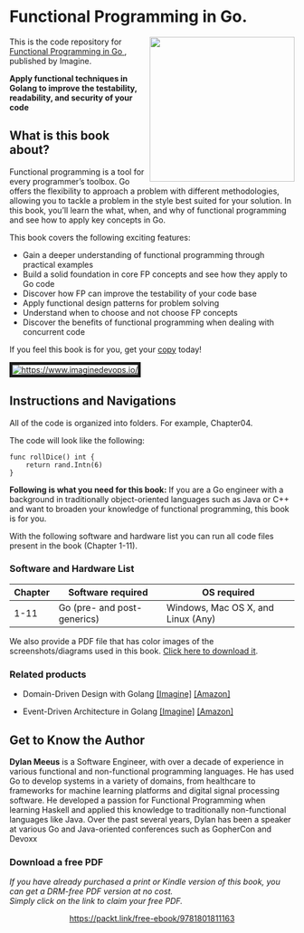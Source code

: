 # 
# Functional Programming in Go.


<a href="https://www.imaginedevops.io/product/functional-programming-in-go/9781801811163?utm_source=github&utm_medium=repository&utm_campaign="><img src="https://static.packt-cdn.com/products/9781801811163/cover/smaller" alt="" height="256px" align="right"></a>

This is the code repository for [ Functional Programming in Go ](https://www.imaginedevops.io/product/functional-programming-in-go/9781801811163?utm_source=github&utm_medium=repository&utm_campaign=), published by Imagine.

**Apply functional techniques in Golang to improve the testability, readability, and security of your code**

## What is this book about?
Functional programming is a tool for every programmer’s toolbox. Go offers the flexibility to approach a problem with different methodologies, allowing you to tackle a problem in the style best suited for your solution. In this book, you’ll learn the what, when, and why of functional programming and see how to apply key concepts in Go.

This book covers the following exciting features:
* Gain a deeper understanding of functional programming through practical examples
* Build a solid foundation in core FP concepts and see how they apply to Go code
* Discover how FP can improve the testability of your code base
* Apply functional design patterns for problem solving
* Understand when to choose and not choose FP concepts
* Discover the benefits of functional programming when dealing with concurrent code

If you feel this book is for you, get your [copy](https://www.amazon.com/dp/1801811164) today!

<a href="https://www.imaginedevops.io/?utm_source=github&utm_medium=banner&utm_campaign=GitHubBanner"><img src="https://raw.githubusercontent.com/ImagineDevOps/GitHub/master/GitHub.png" 
alt="https://www.imaginedevops.io/" border="5" /></a>

## Instructions and Navigations
All of the code is organized into folders. For example, Chapter04.

The code will look like the following:
```
func rollDice() int {
    return rand.Intn(6)
}
```

**Following is what you need for this book:**
If you are a Go engineer with a background in traditionally object-oriented languages such as Java or C++ and want to broaden your knowledge of functional programming, this book is for you.

With the following software and hardware list you can run all code files present in the book (Chapter 1-11).
### Software and Hardware List
| Chapter | Software required | OS required |
| -------- | ------------------------------------ | ----------------------------------- |
| 1-11 | Go (pre- and post-generics) | Windows, Mac OS X, and Linux (Any) |


We also provide a PDF file that has color images of the screenshots/diagrams used in this book. [Click here to download it](https://packt.link/5tPDg).

### Related products
* Domain-Driven Design with Golang  [[Imagine]](https://www.imaginedevops.io/product/domain-driven-design-with-golang/9781804613450?utm_source=github&utm_medium=repository&utm_campaign=) [[Amazon]](https://www.amazon.com/dp/1804613452)

* Event-Driven Architecture in Golang  [[Imagine]](https://www.imaginedevops.io/product/event-driven-architecture-in-golang/9781803238012?utm_source=github&utm_medium=repository&utm_campaign=) [[Amazon]](https://www.amazon.com/dp/1803238011)



## Get to Know the Author
**Dylan Meeus**
is a Software Engineer, with over a decade of experience in various functional and non-functional programming languages. He has used Go to develop systems in a variety of domains, from healthcare to frameworks for machine learning platforms and digital signal processing software. He developed a passion for Functional Programming when learning Haskell and applied this knowledge to traditionally non-functional languages like Java. Over the past several years, Dylan has been a speaker at various Go and Java-oriented conferences such as GopherCon and Devoxx




### Download a free PDF

 <i>If you have already purchased a print or Kindle version of this book, you can get a DRM-free PDF version at no cost.<br>Simply click on the link to claim your free PDF.</i>
<p align="center"> <a href="https://packt.link/free-ebook/9781801811163">https://packt.link/free-ebook/9781801811163 </a> </p>